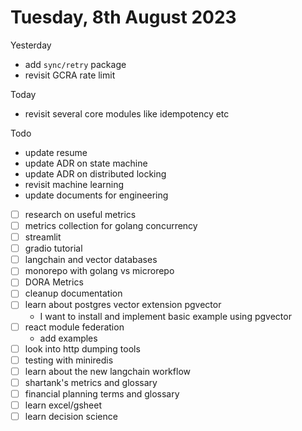 # Tuesday, 8th August 2023

Yesterday
- add `sync/retry` package
- revisit GCRA rate limit

Today
- revisit several core modules like idempotency etc

Todo
- update resume
- update ADR on state machine
- update ADR on distributed locking
- revisit machine learning
- update documents for engineering
- [ ] research on useful metrics
- [ ] metrics collection for golang concurrency
- [ ] streamlit
- [ ] gradio tutorial
- [ ] langchain and vector databases
- [ ] monorepo with golang vs microrepo
- [ ] DORA Metrics
- [ ] cleanup documentation
- [ ] learn about postgres vector extension pgvector
	- I want to install and implement basic example using pgvector
- [ ] react module federation
  - add examples
- [ ] look into http dumping tools
- [ ] testing with miniredis
- [ ] learn about the new langchain workflow
- [ ] shartank's metrics and glossary
- [ ] financial planning terms and glossary
- [ ] learn excel/gsheet
- [ ] learn decision science

